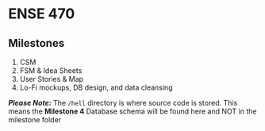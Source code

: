 # ENSE 470


## Milestones
1. CSM
2. FSM & Idea Sheets
3. User Stories & Map
4. Lo-Fi mockups, DB design, and data cleansing


***Please Note:***
The `/hell` directory is where source code is stored. This means the **Milestone 4** Database schema will be found here and NOT in the milestone folder


